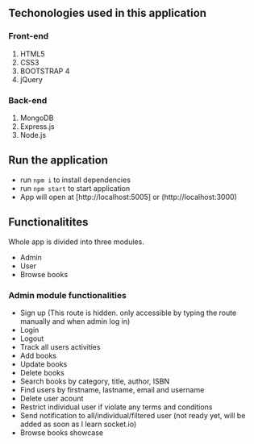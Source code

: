 
## Techonologies used in this application

### Front-end

1. HTML5
2. CSS3
3. BOOTSTRAP 4
4. jQuery

### Back-end

1. MongoDB
2. Express.js
3. Node.js

## Run the application

- run `npm i` to install dependencies
- run `npm start` to start application
- App will open at [http://localhost:5005] or (http://localhost:3000)

## Functionalitites

Whole app is divided into three modules.

- Admin
- User
- Browse books

### Admin module functionalities

- Sign up (This route is hidden. only accessible by typing the route manually and when admin log in)
- Login
- Logout
- Track all users activities
- Add books
- Update books
- Delete books
- Search books by category, title, author, ISBN
- Find users by firstname, lastname, email and username
- Delete user acount
- Restrict individual user if violate any terms and conditions
- Send notification to all/individual/filtered user (not ready yet, will be added as soon as I learn socket.io)
- Browse books showcase

